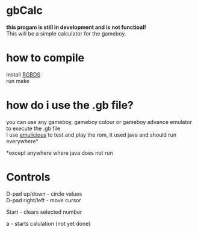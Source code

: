 # gbCalc

**this progam is still in development and is not functioal!**  
This will be a simple calculator for the gameboy.

# how to compile

Install [RGBDS](https://rgbds.gbdev.io/install/)  
run make  

# how do i use the .gb file?

you can use any gameboy, gameboy colour or gameboy advance emulator to execute the .gb file  
I use [emulicious](https://emulicious.net/downloads/) to test and play the rom, it used java and should run everywhere*  

\*except anywhere where java does not run


# Controls

D-pad up/down		- circle values  
D-pad right/left	- move cursor  
  
Start			- clears selected number  
  
a				- starts calulation (not yet done)  